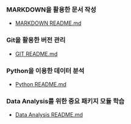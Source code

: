 ### MARKDOWN을 활용한 문서 작성
  - [MARKDOWN README.md](https://github.com/rubinkim/TIL/tree/master/MARKDOWN)
### Git을 활용한 버전 관리
  - [GIT README.md](https://github.com/rubinkim/TIL/tree/master/GIT)
### Python을 이용한 데이터 분석
  - [Python README.md](https://github.com/rubinkim/TIL/blob/master/PYTHON)
### Data Analysis를 위한 중요 패키지 모듈 학습
  - [Data Analysis README.md](https://github.com/rubinkim/TIL/tree/master/DATA_ANALYSIS)

